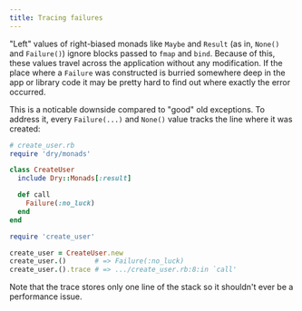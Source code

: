 ```yaml
---
title: Tracing failures
---
```


"Left" values of right-biased monads like `Maybe` and `Result` (as in, `None()` and `Failure()`) ignore blocks passed to `fmap` and `bind`. Because of this, these values travel across the application without any modification. If the place where a `Failure` was constructed is burried somewhere deep in the app or library code it may be pretty hard to find out where exactly the error occurred.

This is a noticable downside compared to "good" old exceptions. To address it, every `Failure(...)` and `None()` value tracks the line where it was created:

```ruby
# create_user.rb
require 'dry/monads'

class CreateUser
  include Dry::Monads[:result]

  def call
    Failure(:no_luck)
  end
end
```

```ruby
require 'create_user'

create_user = CreateUser.new
create_user.()       # => Failure(:no_luck)
create_user.().trace # => .../create_user.rb:8:in `call'
```

Note that the trace stores only one line of the stack so it shouldn't ever be a performance issue.
